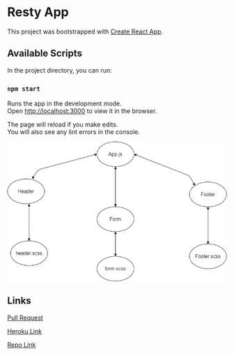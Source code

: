 
# Resty App
This project was bootstrapped with [Create React App](https://github.com/facebook/create-react-app).

## Available Scripts

In the project directory, you can run:

### `npm start`

Runs the app in the development mode.\
Open [http://localhost:3000](http://localhost:3000) to view it in the browser.

The page will reload if you make edits.\
You will also see any lint errors in the console.

![uml](images/resty.png)

## Links 

[Pull Request](https://github.com/yasmeenokh/resty/pull/2)

[Heroku Link](https://yasmeen-resty.herokuapp.com/)

[Repo Link](https://github.com/yasmeenokh/resty/tree/base)